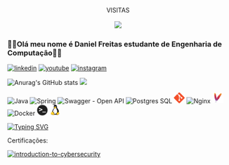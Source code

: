   <p align="center"> 
 VISITAS<br> <br>
  <img src="https://profile-counter.glitch.me/danielfreitassc/count.svg"/>
  </p>
  
### 👨‍💻Olá meu nome é Daniel Freitas estudante de Engenharia de Computação👨‍💻

[![linkedin](https://img.shields.io/badge/LinkedIn-0077B5?style=for-the-badge&logo=linkedin&logoColor=white)](https://www.linkedin.com/in/daniel-freitas-26a8a8267/)
[![youtube](https://img.shields.io/badge/YouTube-FF0000?style=for-the-badge&logo=youtube&logoColor=white)](https://www.youtube.com/channel/UCfBto-R6bb9n-Q_0-CUoz8g)
[![instagram](https://img.shields.io/badge/Instagram-E4405F?style=for-the-badge&logo=instagram&logoColor=white)](https://www.instagram.com/dancode.java/?igsh=MWY5Z201MW04aDV0Nw%3D%3D)

![Anurag's GitHub stats](https://github-readme-stats.vercel.app/api?username=DanielFreitassc&show_icons=true&theme=radical)
![](https://github-readme-stats.vercel.app/api/top-langs/?username=DanielFreitassc&theme=radical)

 <img height="25" src="https://www.vectorlogo.zone/logos/java/java-icon.svg" title="Java" alt="Java" /></code>
 <img width="25" height="25" src="https://www.vectorlogo.zone/logos/springio/springio-icon.svg" title="Spring" alt="Spring" /></code>
 <img width="25" height="25" src="https://www.vectorlogo.zone/logos/openapis/openapis-icon.svg" title="Swagger - Open API" alt="Swagger - Open API" /></code>
 <img width="25" height="25" src="https://www.vectorlogo.zone/logos/postgresql/postgresql-icon.svg" title="Postgres SQL" alt="Postgres SQL"/></code>
 <img height="25" src="https://raw.githubusercontent.com/devicons/devicon/master/icons/git/git-original.svg" title="GIT" alt="GIT">
 <img height="25" src="https://www.vectorlogo.zone/logos/nginx/nginx-icon.svg" title="Nginx" alt="Nginx">
 <img width="25" height="25" src="https://raw.githubusercontent.com/vscode-icons/vscode-icons/master/icons/file_type_maven.svg" title="Apache Maven" alt="Apache Maven" /></code>
 <img height="25" src="https://raw.githubusercontent.com/leandrocgsi/leandrocgsi/2331dded51784b78b8b66fd83037b2f2e28943e3/svg_logos/docker_logo.svg" title="Docker" alt="Docker" />
 <img height="25" src="https://raw.githubusercontent.com/github/explore/80688e429a7d4ef2fca1e82350fe8e3517d3494d/topics/terminal/terminal.png" title="Terminal" alt="Terminal">
 <img height="25" src="https://github.com/devicons/devicon/blob/master/icons/linux/linux-original.svg" title="Linux" alt="Linux"> 

 <a href="https://git.io/typing-svg"><img src="https://readme-typing-svg.demolab.com?font=Fira+Code&pause=1000&color=6DDCCF&background=FF52BC00&width=610&lines=Progamo,+bebo+café. Progamo,+bebo+café." alt="Typing SVG" /></a>

Certificações:

[![introduction-to-cybersecurity](https://github.com/DanielFreitassc/DanielFreitassc/assets/129224303/47ed8d17-1ede-4944-9b9e-ae1f02b3f62e)](https://www.credly.com/badges/d873f9cc-8633-40c3-b962-a87e07f0123c/public_url)
